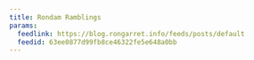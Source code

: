 ```yaml
---
title: Rondam Ramblings
params:
  feedlink: https://blog.rongarret.info/feeds/posts/default
  feedid: 63ee0877d99fb8ce46322fe5e648a0bb
---
```

